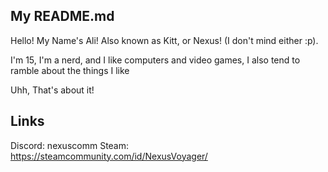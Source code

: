 ## My README.md
Hello! My Name's Ali! Also known as Kitt, or Nexus! (I don't mind either :p).

I'm 15, I'm a nerd, and I like computers and video games, I also tend to ramble about the things I like

Uhh, That's about it!

## Links
Discord: nexuscomm
Steam: https://steamcommunity.com/id/NexusVoyager/

